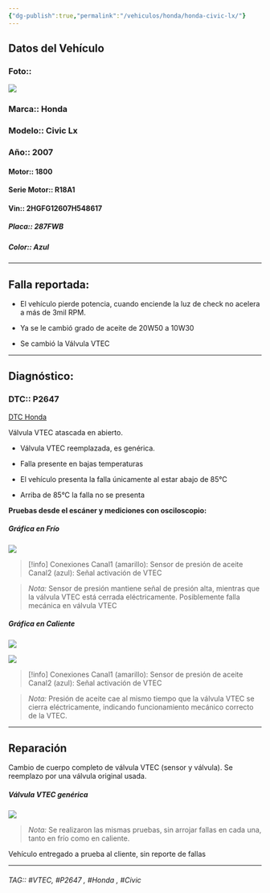 ```yaml
---
{"dg-publish":true,"permalink":"/vehiculos/honda/honda-civic-lx/"}
---
```




## Datos del Vehículo 
### Foto::
![](https://file.notion.so/f/s/188b5188-1a66-4356-8ff4-bfd8c46f7a2e/IMG_20230801_110146_407.jpg?id=df5e60d8-a79f-4814-935a-43f6b84432d9&table=block&spaceId=9f7b4746-1e57-4953-8d67-5e2115795754&expirationTimestamp=1691733600000&signature=OxyaoBxjPxRWcGdJ93tFA7TNfk3JHk2HiG72g0QTk4E&downloadName=IMG_20230801_110146_407.jpg)


### Marca:: Honda 
### Modelo:: Civic Lx
### Año:: 2007
#### Motor:: 1800
#### Serie Motor:: R18A1
#### Vin:: 2HGFG12607H548617
##### Placa:: 287FWB
##### Color:: Azul
---
## Falla reportada:
- El vehículo pierde potencia, cuando enciende la luz de check no acelera a más de 3mil RPM.

- Ya se le cambió grado de aceite de 20W50 a 10W30
- Se cambió la Válvula VTEC

---

## Diagnóstico:
### DTC::  P2647

[DTC Honda](http://aitus.golo365.com/Home/Report/reportDetail/diagnose_record_id/81b6b166ge8cOM5454OM2YnR2Y/report_type/D/l/es/timezone/-6)

Válvula VTEC atascada en abierto.
- Válvula VTEC reemplazada, es genérica.

- Falla presente en bajas temperaturas
- El vehículo presenta la falla únicamente al estar abajo de 85°C 
- Arriba de 85°C la falla no se presenta 

**Pruebas desde el escáner y mediciones con osciloscopio:**

##### Gráfica en Frío 
![](https://file.notion.so/f/s/2c439092-b21a-4ab1-899b-18558d7cd406/U2023_7_26_8_45_16.jpg?id=c49280a9-e09d-4b94-81fa-b4d1739dbee6&table=block&spaceId=9f7b4746-1e57-4953-8d67-5e2115795754&expirationTimestamp=1691733600000&signature=INyRbwpechrySYkr9HkVeBiGvEcBq14tiu5Y7PQWssU&downloadName=U2023_7_26_8_45_16.jpg)


>[!info] Conexiones
>Canal1 (amarillo): Sensor de presión de aceite 
>Canal2 (azul): Señal activación de VTEC


>*Nota:* Sensor de presión mantiene señal de presión alta, mientras que la válvula VTEC está cerrada eléctricamente.
Posiblemente falla mecánica en válvula VTEC 

##### Gráfica en Caliente 
![](https://file.notion.so/f/s/08797cfc-6218-44be-b322-2738338f0004/U2023_7_29_4_10_41.jpg?id=889a97e5-beec-4d9c-8740-c35048dee496&table=block&spaceId=9f7b4746-1e57-4953-8d67-5e2115795754&expirationTimestamp=1691733600000&signature=qliuCzFxbBLQFC0bkjfnTgJyOYlWzREmslM5bZGFt8A&downloadName=U2023_7_29_4_10_41.jpg)


![](https://file.notion.so/f/s/991e3a8a-9bba-4b60-a2bb-d2e5fa8d22b9/U2023_8_2_0_53_45.jpg?id=e00966dd-6b26-409a-8cad-c111209328c2&table=block&spaceId=9f7b4746-1e57-4953-8d67-5e2115795754&expirationTimestamp=1691733600000&signature=0A3zvha-4LPiiDLeI5N2wN4h4JZEc0V60JlmXRzsN-4&downloadName=U2023_8_2_0_53_45.jpg)


>[!info] Conexiones
>Canal1 (amarillo): Sensor de presión de aceite 
>Canal2 (azul): Señal activación de VTEC
>

>*Nota:* Presión de aceite cae al mismo tiempo que la válvula VTEC se cierra eléctricamente, indicando funcionamiento mecánico correcto de la VTEC.

---

## Reparación 
Cambio de cuerpo completo de válvula VTEC (sensor y válvula). Se reemplazo por una válvula original usada.

##### Válvula VTEC genérica 
![](https://file.notion.so/f/s/31698545-5407-40be-a987-a793e10ab9ff/IMG_20230724_121718_325.jpg?id=c56defc5-89a9-4e62-b7c8-ffb28b4deafa&table=block&spaceId=9f7b4746-1e57-4953-8d67-5e2115795754&expirationTimestamp=1691733600000&signature=MPgNe59dQOWgUVd_gHo4lLZOIAz_tgN6TKg7yXPBQjk&downloadName=IMG_20230724_121718_325.jpg)


>*Nota:* Se realizaron las mismas pruebas, sin arrojar fallas en cada una, tanto en frío como en caliente.

Vehículo entregado a prueba al cliente, sin reporte de fallas 

---



###### TAG:: #VTEC, #P2647 , #Honda , #Civic

